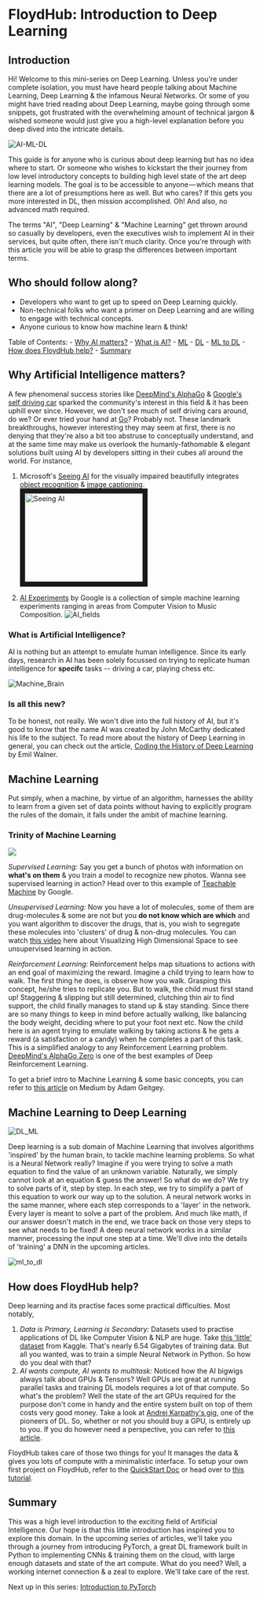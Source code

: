 # FloydHub: Introduction to Deep Learning

## Introduction

Hi! Welcome to this mini-series on Deep Learning. Unless you're under complete isolation, you must have heard people talking about Machine Learning, Deep Learning & the infamous Neural Networks. Or some of you might have tried reading about Deep Learning, maybe going through some snippets, got frustrated with the overwhelming amount of technical jargon & wished someone would just give you a high-level explanation before you deep dived into the intricate details.

![AI-ML-DL](https://github.com/sominwadhwa/sominwadhwa.github.io/blob/master/assets/intro_to_pytorch_series/AI-ML-DL.png?raw=true)

This guide is for anyone who is curious about deep learning but has no idea where to start. Or someone who wishes to kickstart the their journey from low level introductory concepts to building high level state of the art deep learning models. The goal is to be accessible to anyone — which means that there are a lot of presumptions here as well. But who cares? If this gets you more interested in DL, then mission accomplished. Oh! And also, no advanced math required.

The terms "AI", "Deep Learning" & "Machine Learning" get thrown around so casually by developers, even the executives wish to implement AI in their services, but quite often, there isn't much clarity. Once you're through with this article you will be able to grasp the differences between important terms.

## Who should follow along?

- Developers who want to get up to speed on Deep Learning quickly.
- Non-technical folks who want a primer on Deep Learning and are willing to engage with technical concepts.
- Anyone curious to know how machine learn & think!

Table of Contents:
	- [Why AI matters?](#Why-Artificial-Intelligence-matters?)
	- [What is AI?](#What-is-Artificial-Intelligence)
	- [ML](#deep-learning)
	- [DL](#deep-learning)
	- [ML to DL](#Machine-Learning-to-Deep-Learning)
	- [How does FloydHub help?](#How-does-FloydHub-help?)
	- [Summary](#summary)

## Why Artificial Intelligence matters?

A few phenomenal success stories like [DeepMind's AlphaGo](https://deepmind.com/blog/alphago-zero-learning-scratch/) & [Google's self driving car](https://waymo.com/) sparked the community's interest in this field & it has been uphill ever since. However, we don't see much of self driving cars around, do we? Or ever tried your hand at [Go](https://en.wikipedia.org/wiki/Go_(game))? Probably not. These landmark breakthroughs, however interesting they may seem at first, there is no denying that they're also a bit too abstruse to conceptually understand, and at the same time may make us overlook the humanly-fathomable & elegant solutions built using AI by developers sitting in their cubes all around the world. For instance,

1. Microsoft's [Seeing AI](https://www.microsoft.com/en-us/seeing-ai/) for the visually impaired beautifully integrates [object recognition](http://image-net.org/challenges/LSVRC/2017/) & [image captioning](http://cs.stanford.edu/people/karpathy/deepimagesent/).
<a href="http://www.youtube.com/watch?feature=player_embedded&v=bqeQByqf_f8" target="blank"> <img style="float: center;" src="http://img.youtube.com/vi/bqeQByqf_f8/0.jpg" alt="Seeing AI" width="240" height="180" border="10"/></a>

2. [AI Experiments](https://experiments.withgoogle.com/ai) by Google is a collection of simple machine learning experiments ranging in areas from Computer Vision to Music Composition.
![AI_fields](https://github.com/sominwadhwa/sominwadhwa.github.io/blob/master/assets/intro_to_pytorch_series/ai_exp.png?raw=true)

### What is Artificial Intelligence?

AI is nothing but an attempt to emulate human intelligence. Since its early days, research in AI  has been solely focussed on trying to replicate human intelligence for **specifc** tasks -- driving a car, playing chess etc.

![Machine_Brain](https://github.com/sominwadhwa/sominwadhwa.github.io/blob/master/assets/intro_to_pytorch_series/ML_def.jpg)

### Is all this new?

To be honest, not really. We won't dive into the full history of AI, but it's good to know that the name AI was created by John McCarthy dedicated his life to the subject. To read more about the history of Deep Learning in general, you can check out the article, [Coding the History of Deep Learning](https://blog.floydhub.com/coding-the-history-of-deep-learning/) by Emil Walner.

## Machine Learning

Put simply, when a machine, by virtue of an algorithm, harnesses the ability to learn from a given set of data points without having to explicitly program the rules of the domain, it falls under the ambit of machine learning.  

### Trinity of Machine Learning

<img style="float: center;" src="https://image.slidesharecdn.com/nextgentalk022015-150211154330-conversion-gate02/95/an-introduction-to-supervised-machine-learning-and-pattern-classification-the-big-picture-8-638.jpg?cb=1423785060">

*Supervised Learning:* Say you get a bunch of photos with information on **what's on them** & you train a model to recognize new photos. Wanna see supervised learning in action? Head over to this example of [Teachable Machine](https://teachablemachine.withgoogle.com/) by Google.

*Unsupervised Learning:* Now you have a lot of molecules, some of them are drug-molecules & some are not but you **do not know which are which** and you want algorithm to discover the drugs, that is, you wish to segregate these molecules into 'clusters' of drug & non-drug molecules. You can watch [this video](https://youtu.be/wvsE8jm1GzE) here about Visualizing High Dimensional Space to see unsupervised learning in action.

*Reinforcement Learning:* Reinforcement helps map situations to actions with an end goal of maximizing the reward. Imagine a child trying to learn how to walk. The first thing he does, is observe how you walk. Grasping this concept, he/she tries to replicate you. But to walk, the child must first stand up! Staggering & slipping but still determined, clutching thin air to find support, the child finally manages to stand up & stay standing. Since there are so many things to keep in mind before actually walking, like balancing the body weight, deciding where to put your foot next etc. Now the child here is an agent trying to emulate walking by taking actions & he gets a reward (a satisfaction or a candy) when he completes a part of this task. This is a simplified analogy to any Reinforcement Learning problem. [DeepMind's AlphaGo Zero](https://deepmind.com/blog/alphago-zero-learning-scratch/) is one of the best examples of Deep Reinforcement Learning.

To get a brief intro to Machine Learning & some basic concepts, you can refer to [this article](https://medium.com/@ageitgey/machine-learning-is-fun-80ea3ec3c471) on Medium by Adam Geitgey.

## Machine Learning to Deep Learning

![DL_ML](https://github.com/sominwadhwa/sominwadhwa.github.io/blob/master/assets/intro_to_pytorch_series/ML_DL.png?raw=true)

Deep learning is a sub domain of Machine Learning that involves algorithms 'inspired' by the human brain, to tackle machine learning problems. So what is a Neural Network really? Imagine if you were trying to solve a math equation to find the value of an unknown variable. Naturally, we simply cannot look at an equation & guess the answer! So what do we do? We try to solve parts of it, step by step. In each step, we try to simplify a part of this equation to work our way up to the solution. A neural network works in the same manner, where each step corresponds to a 'layer' in the network. Every layer is meant to solve a part of the problem. And much like math, if our answer doesn't match in the end, we trace back on those very steps to see what needs to be fixed! A deep neural network works in a similar manner, processing the input one step at a time. We'll dive into the details of 'training' a DNN in the upcoming articles.

![ml_to_dl](https://github.com/sominwadhwa/sominwadhwa.github.io/blob/master/assets/intro_to_pytorch_series/ml_to_dl.png)

## How does FloydHub help?

Deep learning and its practise faces some practical difficulties. Most notably,
1. *Data is Primary, Learning is Secondary:* Datasets used to practise applications of DL like Computer Vision & NLP are huge. Take [this 'little' dataset](https://www.kaggle.com/c/yelp-restaurant-photo-classification/data) from Kaggle. That's nearly 6.54 Gigabytes of training data. But all you wanted, was to train a simple Neural Network in Python. So how do you deal with that?
2. *AI wants compute, AI wants to multitask:* Noticed how the AI bigwigs always talk about GPUs & Tensors? Well GPUs are great at running parallel tasks and training DL models requires a lot of that compute. So what's the problem? Well the state of the art GPUs required for the purpose don't come in handy and the entire system built on top of them costs very good money. Take a look at [Andrej Karpathy's gig](https://twitter.com/karpathy/status/648256662554341377), one of the pioneers of DL. So, whether or not you should buy a GPU, is entirely up to you. If you do however need a perspective, you can refer to [this article](https://blog.floydhub.com/should-i-buy-my-own-gpus-for-deep-learning/).

FloydHub takes care of those two things for you! It manages the data & gives you lots of compute with a minimalistic interface. To setup your own first project on FloydHub, refer to the [QuickStart Doc](https://docs.floydhub.com/getstarted/quick_start/) or head over to [this tutorial](https://blog.floydhub.com/getting-started-with-deep-learning-on-floydhub/).

## Summary

This was a high level introduction to the exciting field of Artificial Intelligence. Our hope is that this little introduction has inspired you to explore this domain. In the upcoming series of articles, we'll take you through a journey from introducing PyTorch, a great DL framework built in Python to implementing CNNs & training them on the cloud, with large enough datasets and state of the art compute. What do you need? Well, a working internet connection & a zeal to explore. We'll take care of the rest.

Next up in this series: [Introduction to PyTorch](https://github.com/ReDeiPirati/intro-to-pytorch/blob/sw/beginner/1.PyTorch/PyTorch_intro.md)
